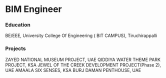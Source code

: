 # BIM Engineer

### Education
BE/EEE, University College Of Engineering ( BIT CAMPUS), Tiruchirappalli
### Projects
ZAYED NATIONAL MUSEUM PROJECT, UAE
QIDDIYA WATER THEME PARK PROJECT, KSA
JEWEL OF THE CREEK DEVELOPMENT PROJECT(Phase 2), UAE
AMAALA SIX SENSES, KSA
BURJ DAMAN PENTHOUSE, UAE
